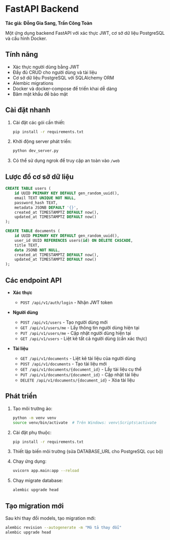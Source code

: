 # FastAPI Backend

**Tác giả: Đỗng Gia Sang, Trần Công Toàn**

Một ứng dụng backend FastAPI với xác thực JWT, cơ sở dữ liệu PostgreSQL và cấu hình Docker.

## Tính năng

- Xác thực người dùng bằng JWT
- Đầy đủ CRUD cho người dùng và tài liệu
- Cơ sở dữ liệu PostgreSQL với SQLAlchemy ORM
- Alembic migrations
- Docker và docker-compose để triển khai dễ dàng
- Băm mật khẩu để bảo mật

## Cài đặt nhanh

1. Cài đặt các gói cần thiết:
   ```bash
   pip install -r requirements.txt
   ```

2. Khởi động server phát triển:
   ```bash
   python dev_server.py
   ```

3. Có thể sử dụng ngrok để truy cập an toàn vào `/web`

## Lược đồ cơ sở dữ liệu

```sql
CREATE TABLE users (
    id UUID PRIMARY KEY DEFAULT gen_random_uuid(),
    email TEXT UNIQUE NOT NULL,
    password_hash TEXT,
    metadata JSONB DEFAULT '{}',
    created_at TIMESTAMPTZ DEFAULT now(),
    updated_at TIMESTAMPTZ DEFAULT now()
);

CREATE TABLE documents (
    id UUID PRIMARY KEY DEFAULT gen_random_uuid(),
    user_id UUID REFERENCES users(id) ON DELETE CASCADE,
    title TEXT,
    data JSONB NOT NULL,
    created_at TIMESTAMPTZ DEFAULT now(),
    updated_at TIMESTAMPTZ DEFAULT now()
);
```

## Các endpoint API

- **Xác thực**
  - `POST /api/v1/auth/login` - Nhận JWT token

- **Người dùng**
  - `POST /api/v1/users` - Tạo người dùng mới
  - `GET /api/v1/users/me` - Lấy thông tin người dùng hiện tại
  - `PUT /api/v1/users/me` - Cập nhật người dùng hiện tại
  - `GET /api/v1/users` - Liệt kê tất cả người dùng (cần xác thực)

- **Tài liệu**
  - `GET /api/v1/documents` - Liệt kê tài liệu của người dùng
  - `POST /api/v1/documents` - Tạo tài liệu mới
  - `GET /api/v1/documents/{document_id}` - Lấy tài liệu cụ thể
  - `PUT /api/v1/documents/{document_id}` - Cập nhật tài liệu
  - `DELETE /api/v1/documents/{document_id}` - Xóa tài liệu

## Phát triển

1. Tạo môi trường ảo:
   ```bash
   python -m venv venv
   source venv/bin/activate  # Trên Windows: venv\Scripts\activate
   ```

2. Cài đặt phụ thuộc:
   ```bash
   pip install -r requirements.txt
   ```

3. Thiết lập biến môi trường (sửa DATABASE_URL cho PostgreSQL cục bộ)

4. Chạy ứng dụng:
   ```bash
   uvicorn app.main:app --reload
   ```

5. Chạy migrate database:
   ```bash
   alembic upgrade head
   ```

## Tạo migration mới

Sau khi thay đổi models, tạo migration mới:
```bash
alembic revision --autogenerate -m "Mô tả thay đổi"
alembic upgrade head
```
